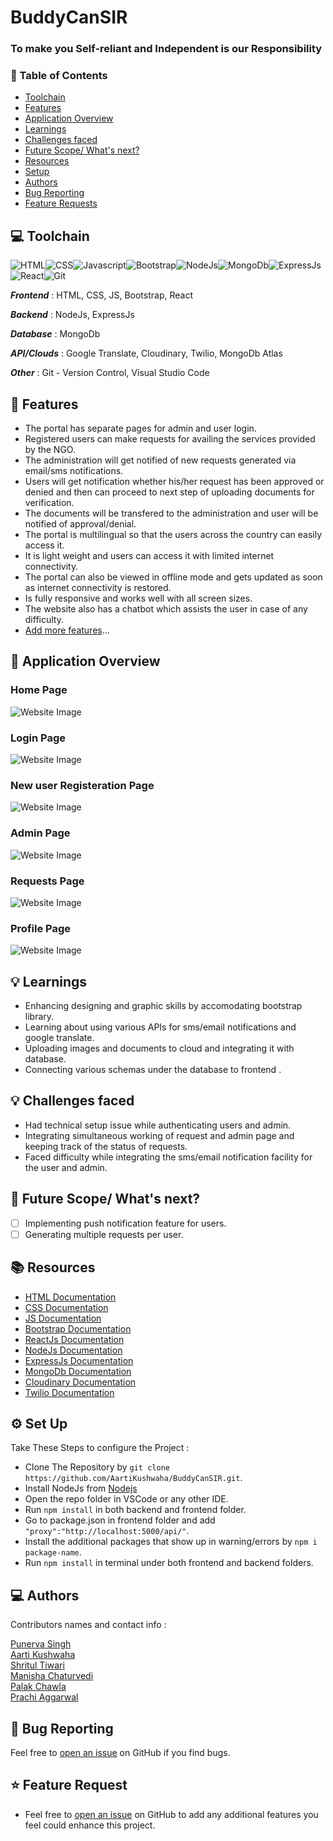 # BuddyCanSIR
### To make you Self-reliant and Independent is our Responsibility

### 📌 Table of Contents
* [Toolchain](#toolchain)
* [Features](#features)
* [Application Overview](#overview)
* [Learnings](#learning)
* [Challenges faced](#challenges)
* [Future Scope/ What's next?](#scope)
* [Resources](#resources)
* [Setup](#setup)
* [Authors](#authors)
* [Bug Reporting](#bug)
* [Feature Requests](#feature-request)


<a id="toolchain"></a>
## 💻 Toolchain

<img alt="HTML" src="https://img.shields.io/badge/html5-%23E34F26.svg?style=for-the-badge&logo=html5&logoColor=white"/><img alt="CSS" src="https://img.shields.io/badge/css3-%231572B6.svg?style=for-the-badge&logo=css3&logoColor=white"/><img alt="Javascript" src="https://img.shields.io/badge/javascript-%23323330.svg?style=for-the-badge&logo=javascript&logoColor=%23F7DF1E"/><img alt="Bootstrap" src="https://img.shields.io/badge/bootstrap-%23563D7C.svg?style=for-the-badge&logo=bootstrap&logoColor=white"/><img alt="NodeJs" src="https://img.shields.io/badge/Node.js-%23000.svg?style=for-the-badge&logo=node.js&logoColor=white"/><img alt="MongoDb" src="https://img.shields.io/badge/MongoDB-%2307405e.svg?style=for-the-badge&logo=mongodb&logoColor=white" /><img alt="ExpressJs" src="https://img.shields.io/badge/Express.js-%23E34F26.svg?style=for-the-badge&logo=expressjs&logoColor=%23F7DF1E"/><img alt="React" src="https://img.shields.io/badge/React-0078d7.svg?style=for-the-badge&logo=react&logoColor=white"/><img alt="Git" src="https://img.shields.io/badge/git-%23F05033.svg?style=for-the-badge&logo=git&logoColor=white"/>

***Frontend*** : HTML, CSS, JS, Bootstrap, React

***Backend*** : NodeJs, ExpressJs

***Database*** : MongoDb

***API/Clouds*** : Google Translate, Cloudinary, Twilio, MongoDb Atlas

***Other*** : Git - Version Control, Visual Studio Code


<a id="features"></a>
## 🚀 Features
- The portal has separate pages for admin and user login.
- Registered users can make requests for availing the services provided by the NGO.
- The administration will get notified of new requests generated via email/sms notifications.
- Users will get notification whether his/her request has been approved or denied and then can proceed to next step of uploading documents for verification.
- The documents will be transfered to the administration and user will be notified of approval/denial.
- The portal is multilingual so that the users across the country can easily access it.
- It is light weight and users can access it with limited internet connectivity.
- The portal can also be viewed in offline mode and gets updated as soon as internet connectivity is restored.
- Is fully responsive and works well with all screen sizes.
- The website also has a chatbot which assists the user in case of any difficulty.
- [Add more features](#feature-request)...

<a id="overview"></a>
## 📖 Application Overview
### Home Page
![Website Image]()
### Login Page 
![Website Image]()
### New user Registeration Page
![Website Image]()
### Admin Page
![Website Image]()
### Requests Page
![Website Image]()
### Profile Page
![Website Image]()


<a id="learning"></a>
## 💡 Learnings
- Enhancing designing and graphic skills by accomodating bootstrap library.
- Learning about using various APIs for sms/email notifications and google translate.
- Uploading images and documents to cloud and integrating it with database.
- Connecting various schemas under the database to frontend .

<a id="challenges"></a>
## 💡 Challenges faced
- Had technical setup issue while authenticating users and admin.
- Integrating simultaneous working of request and admin page and keeping track of the status of requests.
- Faced difficulty while integrating the sms/email notification facility for the user and admin.

<a id="scope"></a>
## 🚧 Future Scope/ What's next?
- [ ] Implementing push notification feature for users.
- [ ] Generating multiple requests per user.

<a id="resources"></a>
## 📚 Resources

- [HTML Documentation](https://developer.mozilla.org/en-US/docs/Web/HTML)
- [CSS Documentation](https://developer.mozilla.org/en-US/docs/Web/CSS)
- [JS Documentation](https://developer.mozilla.org/en-US/docs/Web/JavaScript)
- [Bootstrap Documentation](https://getbootstrap.com/docs/4.1/getting-started/introduction/)
- [ReactJs Documentation](https://reactjs.org/docs/getting-started.html)
- [NodeJs Documentation](https://nodejs.dev/learn)
- [ExpressJs Documentation](https://expressjs.com/en/guide/routing.html)
- [MongoDb Documentation](https://www.mongodb.com/docs/atlas/getting-started/)
- [Cloudinary Documentation](https://cloudinary.com/documentation/image_video_and_file_upload)
- [Twilio Documentation](https://www.twilio.com/docs/messaging/twiml/message)


<a id="setup"></a>
## ⚙️ Set Up

Take These Steps to configure the Project :

* Clone The Repository by `git clone https://github.com/AartiKushwaha/BuddyCanSIR.git`.
* Install NodeJs from [Nodejs](https://nodejs.org/en/)
* Open the repo folder in VSCode or any other IDE.
* Run `npm install` in both backend and frontend folder.
* Go to package.json in frontend folder and add `"proxy":"http://localhost:5000/api/"`.
* Install the additional packages that show up in warning/errors by `npm i package-name`.
* Run `npm install` in terminal under both frontend and backend folders.



<a id="authors"></a>
## 💻 Authors

Contributors names and contact info :

[Punerva Singh](https://github.com/punervasingh)
<br>
[Aarti Kushwaha](https://github.com/AartiKushwaha)
<br>
[Shritul Tiwari](https://github.com/Shritul)
<br>
[Manisha Chaturvedi](https://github.com/manisha1904)
<br>
[Palak Chawla](https://github.com/PalakChaw)
<br>
[Prachi Aggarwal](https://github.com/prachi-io)
<br>

<a id="bug"></a>
## 🐛 Bug Reporting
Feel free to [open an issue](https://github.com/AartiKushwaha/BuddyCanSIR/issues) on GitHub if you find bugs.

<a id="feature-request"></a>
## ⭐ Feature Request
- Feel free to [open an issue](https://github.com/AartiKushwaha/BuddyCanSIR/issues) on GitHub to add any additional features you feel could enhance this project.  
